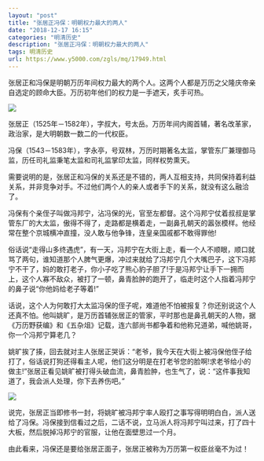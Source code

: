 ```yaml
---
layout: "post"
title: "张居正冯保：明朝权力最大的两人"
date: "2018-12-17 16:15"
categories: "明清历史"
description: "张居正冯保：明朝权力最大的两人"
tags: 明清历史
url: https://www.y5000.com/zgls/mq/17949.html
---
```






张居正和冯保是明朝万历年间权力最大的两个人。这两个人都是万历之父隆庆帝亲自选定的顾命大臣。万历初年他们的权力是一手遮天，炙手可热。

![](https://img.y5000.com/uploads/allimg/170327/8-1F32G4300CX.jpg)

张居正（1525年－1582年），字叔大，号太岳。万历年间内阁首辅，著名改革家，政治家，是大明朝数一数二的一代权臣。

冯保（1543－1583年），字永亭，号双林，万历时期著名太监，掌管东厂兼理御马监，历任司礼监秉笔太监和司礼监掌印太监，同样权势熏天。

需要说明的是，张居正和冯保的关系还是不错的，两人互相支持，共同保持着利益关系，并非竞争对手。不过他们两个人的亲人或者手下的关系，就没有这么融洽了。

冯保有个亲侄子叫做冯邦宁，沾冯保的光，官至左都督。这个冯邦宁仗着叔叔是掌管东厂的大太监，傲得不得了，走路都是横着走，一副鼻孔朝天的嚣张模样。他经常在整个京城横冲直撞，没人敢与他争锋，连皇亲国戚都不敢得罪他!

俗话说“走得山多终遇虎”，有一天，冯邦宁在大街上走，看一个人不顺眼，顺口就骂了两句，谁知道那个人脾气更爆，冲过来就给了冯邦宁几个大嘴巴子，这下冯邦宁不干了，妈的敢打老子，你小子吃了熊心豹子胆了!于是冯邦宁让手下一拥而上，这个人寡不敌众，被打了一顿，鼻青脸肿的跑开了，临走时这个人指着冯邦宁的鼻子说“你他妈给老子等着!”

话说，这个人为何敢打大太监冯保的侄子呢，难道他不怕被报复？你还别说这个人还真不怕。他叫姚旷，是万历首辅张居正的管家，平时那也是鼻孔朝天的人物，据《万历野获编》和《五杂俎》记载，连六部尚书都争着和他称兄道弟，喊他姚哥，你一个冯邦宁算老几？

姚旷挨了揍，回去就对主人张居正哭诉：“老爷，我今天在大街上被冯保他侄子给打了，俗话说打狗还得看主人呢，他们这分明是在打老爷您的脸啊!求老爷给小的做主!”张居正看见姚旷被打得头破血流，鼻青脸肿，也生气了，说：“这件事我知道了，我会派人处理，你下去养伤吧。”

![](https://img.y5000.com/uploads/allimg/170327/144SG5P-0.jpg)

说完，张居正当即修书一封，将姚旷被冯邦宁率人殴打之事写得明明白白，派人送给了冯保。冯保接到信看过之后，二话不说，立马派人将冯邦宁叫过来，打了四十大板，然后脱掉冯邦宁的官服，让他在面壁思过一个月。

由此看来，冯保还是要给张居正面子，张居正被称为万历第一权臣丝毫不为过！
